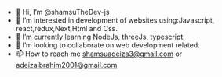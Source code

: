 - 👋 Hi, I’m @shamsuTheDev-js
- 👀 I’m interested in development of websites using:Javascript, react,redux,Next,Html and Css.
- 🌱 I’m currently learning NodeJs, threeJs, typescript. 
- 💞️ I’m looking to collaborate on web development related.
- 📫 How to reach me shamsuadeiza3@gmail.com or adeizaibrahim2001@gmail.com

<!---
shamsuTheDev-js/shamsuTheDev-js is a ✨ special ✨ repository because its `README.md` (this file) appears on your GitHub profile.
You can click the Preview link to take a look at your changes.
--->
